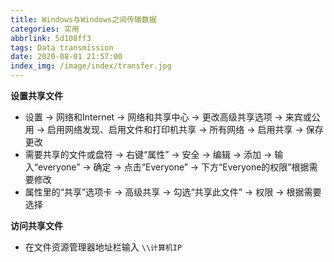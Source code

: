 ```yaml
---
title: Windows与Windows之间传输数据
categories: 实用
abbrlink: 5d108ff3
tags: Data transmission
date: 2020-08-01 21:57:00
index_img: /image/index/transfer.jpg
---
```

**设置共享文件**
+ 设置 → 网络和Internet → 网络和共享中心 → 更改高级共享选项 → 来宾或公用 → 启用网络发现、启用文件和打印机共享 → 所有网络 → 启用共享 → 保存更改
+ 需要共享的文件或盘符 → 右键“属性” → 安全 → 编辑 → 添加 → 输入“everyone” → 确定 → 点击“Everyone” → 下方“Everyone的权限”根据需要修改
+ 属性里的“共享”选项卡 → 高级共享 → 勾选“共享此文件” → 权限 → 根据需要选择

**访问共享文件**
+ 在文件资源管理器地址栏输入 `\\计算机IP`

